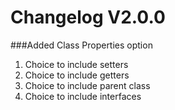 Changelog V2.0.0
========

###Added Class Properties option

1. Choice to include setters
2. Choice to include getters
3. Choice to include parent class
4. Choice to include interfaces
